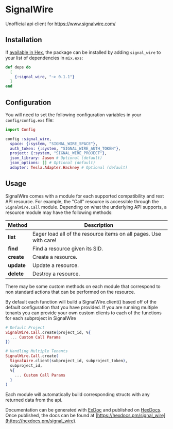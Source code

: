 # SignalWire

Unofficial api client for https://www.signalwire.com/

## Installation

If [available in Hex](https://hex.pm/docs/publish), the package can be installed
by adding `signal_wire` to your list of dependencies in `mix.exs`:

```elixir
def deps do
  [
    {:signal_wire, "~> 0.1.1"}
  ]
end
```

## Configuration

You will need to set the following configuration variables in your
`config/config.exs` file:

```elixir
import Config

config :signal_wire, 
  space: {:system, "SIGNAL_WIRE_SPACE"},
  auth_token: {:system, "SIGNAL_WIRE_AUTH_TOKEN"},
  project: {:system, "SIGNAL_WIRE_PROJECT"},
  json_library: Jason # Optional (default)
  json_options: [] # Optional (default)
  adapter: Tesla.Adapter.Hackney # Optional (default)
```

## Usage

SignalWire comes with a module for each supported compatibility and rest API resource. 
For example, the "Call" resource is accessible through the `SignalWire.Call` module. Depending
on what the underlying API supports, a resource module may have the following
methods:

| Method      | Description                                                       |
|-------------|-------------------------------------------------------------------|
| **list**    | Eager load all of the resource items on all pages. Use with care! |
| **find**    | Find a resource given its SID.                                    |
| **create**  | Create a resource.                                                |
| **update**  | Update a resource.                                                |
| **delete**  | Destroy a resource.                                               |

There may be some custom methods on each module that correspond to non standard
actions that can be performed on the resource.

By default each function will build a SignalWire.client() based off of the default
configuration that you have provided. If you are running multiple tenants you can provide
your own custom clients to each of the functions for each subproject in SignalWire

```elixir
# Default Project
SignalWire.Call.create(project_id, %{
  ... Custom Call Params 
})

# Handling Multiple Tenants
SignalWire.Call.create(
  SignalWire.client(subproject_id, subproject_token),
  subproject_id,
  %{
    ... Custom Call Params 
  }
)
```

Each module will automatically build corresponding structs with any returned data
from the api. 

Documentation can be generated with [ExDoc](https://github.com/elixir-lang/ex_doc)
and published on [HexDocs](https://hexdocs.pm). Once published, the docs can
be found at [https://hexdocs.pm/signal_wire](https://hexdocs.pm/signal_wire).

